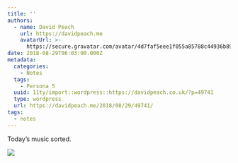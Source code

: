 ```yaml
---
title: ''
authors:
  - name: David Peach
    url: https://davidpeach.me
    avatarUrl: >-
      https://secure.gravatar.com/avatar/4d7faf5eee1f055a85788c44936b8995eaab6dfb004e7854ec747ccb272e91ee?s=96&d=mm&r=g
date: 2018-08-29T06:03:00.000Z
metadata:
  categories:
    - Notes
  tags:
    - Persona 5
  uuid: 11ty/import::wordpress::https://davidpeach.co.uk/?p=49741
  type: wordpress
  url: https://davidpeach.me/2018/08/29/49741/
tags:
  - notes
---
```

Today’s music sorted.

[![](/assets/persona-5-soundtrack-996x2048-fqbTKMBm8B7i.jpg)](/assets/persona-5-soundtrack-996x2048-fqbTKMBm8B7i.jpg)